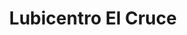 ---
title: "Lubicentro El Cruce"
url: /san-miguel/lubicentro-el-cruce/
shop: reparación de automóviles
---